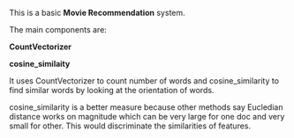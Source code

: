 This is a basic **Movie Recommendation** system.

The main components are:

**CountVectorizer**

**cosine_similaity**

It uses CountVectorizer to count number of words and cosine_similarity to find similar words by looking at the orientation of words.

cosine_similarity is a better measure because other methods say Eucledian distance works on magnitude which can be very large for one doc and very small for other.
This would discriminate the similarities of features.
